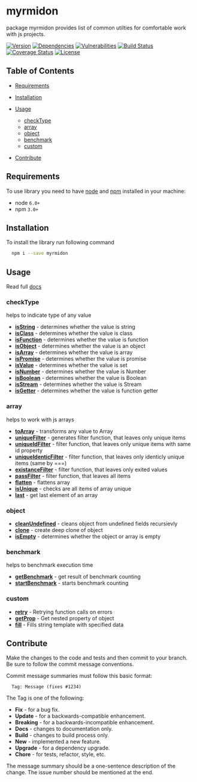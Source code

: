 # myrmidon

package myrmidon provides list of common utilties for comfortable work with js projects.

[![Version][badge-vers]][npm]
[![Dependencies][badge-deps]][npm]
[![Vulnerabilities][badge-vuln]](https://snyk.io/)
[![Build Status][badge-tests]](https://travis-ci.org/pustovitDmytro/myrmidon)
[![Coverage Status][badge-coverage]](https://coveralls.io/github/pustovitDmytro/myrmidon?branch=master)
[![License][badge-lic]][github]

[badge-deps]: https://img.shields.io/david/pustovitDmytro/myrmidon.svg

[badge-tests]: https://img.shields.io/travis/pustovitDmytro/myrmidon.svg

[badge-vuln]: https://img.shields.io/snyk/vulnerabilities/npm/myrmidon.svg?style=popout

[badge-vers]: https://img.shields.io/npm/v/myrmidon.svg

[badge-lic]: https://img.shields.io/github/license/pustovitDmytro/myrmidon.svg

[badge-coverage]: https://coveralls.io/repos/github/pustovitDmytro/myrmidon/badge.svg?branch=master

## Table of Contents

-   [Requirements](#requirements)

-   [Installation](#installation)

-   [Usage](#usage)

    -   [checkType](#checktype)
    -   [array](#array)
    -   [object](#object)
    -   [benchmark](#benchmark)
    -   [custom](#custom)

-   [Contribute](#contribute)

## Requirements

To use library you need to have [node](https://nodejs.org) and [npm](https://www.npmjs.com) installed in your machine:

-   node `6.0+`
-   npm `3.0+`

## Installation

To install the library run following command

```bash
  npm i --save myrmidon
```

## Usage

Read full [docs](https://myrmidonjs.readthedocs.io/en/latest/reference/)

### checkType

helps to indicate type of any value

-   [**isString**](https://myrmidonjs.readthedocs.io/en/latest/reference/#isstring) - determines whether the value is string
-   [**isClass**](https://myrmidonjs.readthedocs.io/en/latest/reference/#isclass) - determines whether the value is class
-   [**isFunction**](https://myrmidonjs.readthedocs.io/en/latest/reference/#isfunction) - determines whether the value is function
-   [**isObject**](https://myrmidonjs.readthedocs.io/en/latest/reference/#isobject) - determines whether the value is an object
-   [**isArray**](https://myrmidonjs.readthedocs.io/en/latest/reference/#isarray) - determines whether the value is array
-   [**isPromise**](https://myrmidonjs.readthedocs.io/en/latest/reference/#ispromise) - determines whether the value is promise
-   [**isValue**](https://myrmidonjs.readthedocs.io/en/latest/reference/#isvalue) - determines whether the value is set
-   [**isNumber**](https://myrmidonjs.readthedocs.io/en/latest/reference/#isnumber) - determines whether the value is Number
-   [**isBoolean**](https://myrmidonjs.readthedocs.io/en/latest/reference/#isboolean) - determines whether the value is Boolean
-   [**isStream**](https://myrmidonjs.readthedocs.io/en/latest/reference/#isstream) - determines whether the value is Stream
-   [**isGetter**](https://myrmidonjs.readthedocs.io/en/latest/reference/#isgetter) - determines whether the value is function getter

### array

helps to work with js arrays

-   [**toArray**](https://myrmidonjs.readthedocs.io/en/latest/reference/#toarray) - transforms any value to Array
-   [**uniqueFilter**](https://myrmidonjs.readthedocs.io/en/latest/reference/#uniquefilter) - generates filter function, that leaves only unique items
-   [**uniqueIdFilter**](https://myrmidonjs.readthedocs.io/en/latest/reference/#uniqueidfilter) - filter function, that leaves only unique items with same id property
-   [**uniqueIdenticFilter**](https://myrmidonjs.readthedocs.io/en/latest/reference/#uniqueidenticfilter) - filter function, that leaves only identicly unique items (same by ===)
-   [**existanceFilter**](https://myrmidonjs.readthedocs.io/en/latest/reference/#existancefilter) - filter function, that leaves only exited values
-   [**passFilter**](https://myrmidonjs.readthedocs.io/en/latest/reference/#passfilter) - filter function, that leaves all items
-   [**flatten**](https://myrmidonjs.readthedocs.io/en/latest/reference/#flatten) - flattens array
-   [**isUnique**](https://myrmidonjs.readthedocs.io/en/latest/reference/#isunique) - checks are all items of array unique
-   [**last**](https://myrmidonjs.readthedocs.io/en/latest/reference/#last) - get last element of an array

### object

-   [**cleanUndefined**](https://myrmidonjs.readthedocs.io/en/latest/reference/#cleanundefined) - cleans object from undefined fields recursievly
-   [**clone**](https://myrmidonjs.readthedocs.io/en/latest/reference/#clone) - create deep clone of object
-   [**isEmpty**](https://myrmidonjs.readthedocs.io/en/latest/reference/#isempty) - determines whether the object or array is empty

### benchmark

helps to benchmark execution time

-   [**getBenchmark**](https://myrmidonjs.readthedocs.io/en/latest/reference/#getbenchmark) - get result of benchmark counting
-   [**startBenchmark**](https://myrmidonjs.readthedocs.io/en/latest/reference/#startbenchmark) - starts benchmark counting

### custom

-   [**retry**](https://myrmidonjs.readthedocs.io/en/latest/reference/#retry) - Retrying function calls on errors
-   [**getProp**](https://myrmidonjs.readthedocs.io/en/latest/reference/#getprop) - Get nested property of object
-   [**fill**](https://myrmidonjs.readthedocs.io/en/latest/reference/#fill) - Fills string template with specified data

## Contribute

Make the changes to the code and tests and then commit to your branch. Be sure to follow the commit message conventions.

Commit message summaries must follow this basic format:

      Tag: Message (fixes #1234)

The Tag is one of the following:

-   **Fix** - for a bug fix.
-   **Update** - for a backwards-compatible enhancement.
-   **Breaking** - for a backwards-incompatible enhancement.
-   **Docs** - changes to documentation only.
-   **Build** - changes to build process only.
-   **New** - implemented a new feature.
-   **Upgrade** - for a dependency upgrade.
-   **Chore** - for tests, refactor, style, etc.

The message summary should be a one-sentence description of the change. The issue number should be mentioned at the end.

[npm]: https://www.npmjs.com/package/myrmidon

[github]: https://github.com/pustovitDmytro/myrmidon
